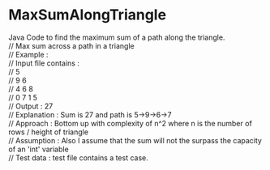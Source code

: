# MaxSumAlongTriangle
Java Code to find the maximum sum of a path along the triangle. <br>
// Max sum across a path in a triangle <br>
// Example : <br>
// Input file contains : <br>
//     5 <br>
//    9 6 <br>
//   4 6 8 <br>
//  0 7 1 5 <br>
// Output : 27 <br>
// Explanation : Sum is 27 and path is 5->9->6->7 <br>
// Approach : Bottom up with complexity of n^2 where n is the number of rows / height of triangle <br>
// Assumption : Also I assume that the sum will not the surpass the capacity of an 'int' variable <br>
// Test data : test file contains a test case. <br>

